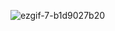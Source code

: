 ![ezgif-7-b1d9027b20](https://github.com/user-attachments/assets/65fb974a-3f99-4104-9846-2a199d42d020)
